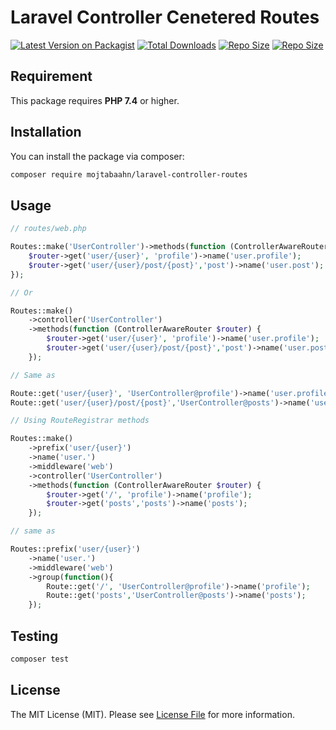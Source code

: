 # Laravel Controller Cenetered Routes

[![Latest Version on Packagist](https://img.shields.io/packagist/v/mojtabaahn/laravel-controller-routes.svg?style=flat-square)](https://packagist.org/packages/mojtabaahn/laravel-controller-routes)
[![Total Downloads](https://img.shields.io/packagist/dt/mojtabaahn/laravel-controller-routes?style=flat-square)](https://packagist.org/packages/mojtabaahn/laravel-controller-routes)
[![Repo Size](https://img.shields.io/github/repo-size/mojtabaahn/laravel-controller-routes?style=flat-square)](https://packagist.org/packages/mojtabaahn/laravel-controller-routes)
[![Repo Size](https://img.shields.io/packagist/l/mojtabaahn/laravel-controller-routes?style=flat-square)](https://packagist.org/packages/mojtabaahn/laravel-controller-routes)

## Requirement
This package requires **PHP 7.4** or higher.

## Installation

You can install the package via composer:

```bash
composer require mojtabaahn/laravel-controller-routes
```

## Usage

``` php
// routes/web.php

Routes::make('UserController')->methods(function (ControllerAwareRouter $router) {
    $router->get('user/{user}', 'profile')->name('user.profile');
    $router->get('user/{user}/post/{post}','post')->name('user.post');
});

// Or

Routes::make()
    ->controller('UserController')
    ->methods(function (ControllerAwareRouter $router) {
        $router->get('user/{user}', 'profile')->name('user.profile');
        $router->get('user/{user}/post/{post}','post')->name('user.post');
    });

// Same as

Route::get('user/{user}', 'UserController@profile')->name('user.profile');
Route::get('user/{user}/post/{post}','UserController@posts')->name('user.posts');

// Using RouteRegistrar methods

Routes::make()
    ->prefix('user/{user}')
    ->name('user.')
    ->middleware('web')
    ->controller('UserController')
    ->methods(function (ControllerAwareRouter $router) {
        $router->get('/', 'profile')->name('profile');
        $router->get('posts','posts')->name('posts');
    });

// same as 

Routes::prefix('user/{user}')
    ->name('user.')
    ->middleware('web')
    ->group(function(){
        Route::get('/', 'UserController@profile')->name('profile');
        Route::get('posts','UserController@posts')->name('posts');
    });

```

## Testing

``` bash
composer test
```

## License

The MIT License (MIT). Please see [License File](LICENSE.md) for more information.
